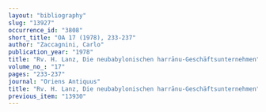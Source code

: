```yaml
---
layout: "bibliography"
slug: "13927"
occurrence_id: "3808"
short_title: "OA 17 (1978), 233-237"
author: "Zaccagnini, Carlo"
publication_year: "1978"
title: "Rv. H. Lanz, Die neubabylonischen harrānu-Geschäftsunternehmen"
volume_no_: "17"
pages: "233-237"
journal: "Oriens Antiquus"
title: "Rv. H. Lanz, Die neubabylonischen harrānu-Geschäftsunternehmen"
previous_item: "13930"
---
```

